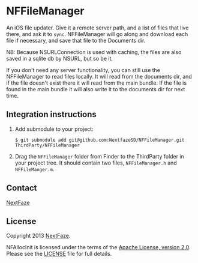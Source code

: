 NFFileManager
=============

An iOS file updater. Give it a remote server path, and a list of files that live there, and ask it to `sync`. NFFileManager will go along and download each file if necessary, and save that file to the Documents dir. 

NB: Because NSURLConnection is used with caching, the files are also saved in a sqlite db by NSURL, but so be it.

If you don't need any server functionality, you can still use the NFFileManager to read files locally. It will read from the documents dir, and if the file doesn't exist there it will read from the main bundle. If the file is found in the main bundle it will also write it to the documents dir for next time.

## Integration instructions

1. Add submodule to your project:

    `$ git submodule add git@github.com:NextfazeSD/NFFileManager.git ThirdParty/NFFileManager`
    
2. Drag the `NFFileManager` folder from Finder to the ThirdParty folder in your project tree. It should contain two files, `NFFileManager.h` and `NFFileManger.m`.


## Contact

[NextFaze](http://nextfaze.com)

## License

Copyright 2013 [NextFaze](http://nextfaze.com).

NFAllocInit is licensed under the terms of the [Apache License, version 2.0](http://www.apache.org/licenses/LICENSE-2.0.html). Please see the [LICENSE](https://github.com/NextfazeSD/NFFileManager/blob/master/LICENSE) file for full details.

